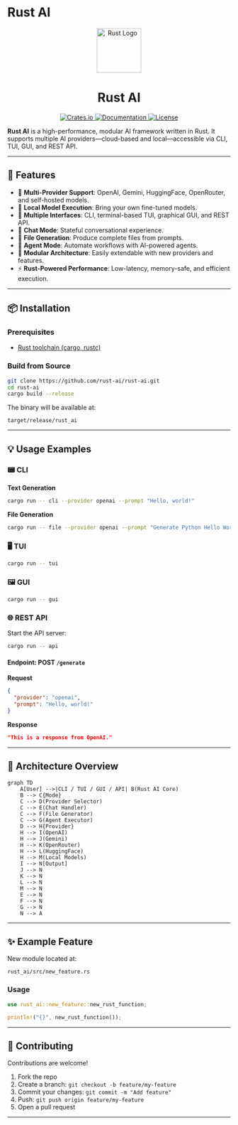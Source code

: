 
# Rust AI

<p align="center">
  <img src="https://www.rust-lang.org/logos/rust-logo-512x512.png" width="100" alt="Rust Logo">
</p>

<h1 align="center">Rust AI</h1>

<p align="center">
 
  <a href="https://crates.io/crates/rust-ai">
    <img src="https://img.shields.io/crates/v/rust-ai.svg" alt="Crates.io">
  </a>
  <a href="https://docs.rs/rust-ai">
    <img src="https://docs.rs/rust-ai/badge.svg" alt="Documentation">
  </a>
  <a href="https://github.com/rust-ai/rust-ai/blob/main/LICENSE">
    <img src="https://img.shields.io/badge/license-MIT-blue.svg" alt="License">
  </a>
</p>

**Rust AI** is a high-performance, modular AI framework written in Rust. It supports multiple AI providers—cloud-based and local—accessible via CLI, TUI, GUI, and REST API.

---

## 🚀 Features

* 🔌 **Multi-Provider Support**: OpenAI, Gemini, HuggingFace, OpenRouter, and self-hosted models.
* 🧠 **Local Model Execution**: Bring your own fine-tuned models.
* 🧰 **Multiple Interfaces**: CLI, terminal-based TUI, graphical GUI, and REST API.
* 💬 **Chat Mode**: Stateful conversational experience.
* 📄 **File Generation**: Produce complete files from prompts.
* 🤖 **Agent Mode**: Automate workflows with AI-powered agents.
* 🧱 **Modular Architecture**: Easily extendable with new providers and features.
* ⚡ **Rust-Powered Performance**: Low-latency, memory-safe, and efficient execution.

---

## 📦 Installation

### Prerequisites

* [Rust toolchain (cargo, rustc)](https://rustup.rs)

### Build from Source

```bash
git clone https://github.com/rust-ai/rust-ai.git
cd rust-ai
cargo build --release
```

The binary will be available at:

```
target/release/rust_ai
```

---

## 💡 Usage Examples

### 📟 CLI

**Text Generation**

```bash
cargo run -- cli --provider openai --prompt "Hello, world!"
```

**File Generation**

```bash
cargo run -- file --provider openai --prompt "Generate Python Hello World" --output hello.py
```

### 🖥️ TUI

```bash
cargo run -- tui
```

### 🖼️ GUI

```bash
cargo run -- gui
```

### 🌐 REST API

Start the API server:

```bash
cargo run -- api
```

#### Endpoint: POST `/generate`

**Request**

```json
{
  "provider": "openai",
  "prompt": "Hello, world!"
}
```

**Response**

```json
"This is a response from OpenAI."
```

---

## 🧭 Architecture Overview

```mermaid
graph TD
    A[User] -->|CLI / TUI / GUI / API| B(Rust AI Core)
    B --> C{Mode}
    C --> D(Provider Selector)
    C --> E(Chat Handler)
    C --> F(File Generator)
    C --> G(Agent Executor)
    D --> H{Provider}
    H --> I(OpenAI)
    H --> J(Gemini)
    H --> K(OpenRouter)
    H --> L(HuggingFace)
    H --> M(Local Models)
    I --> N[Output]
    J --> N
    K --> N
    L --> N
    M --> N
    E --> N
    F --> N
    G --> N
    N --> A
```

---

## ✨ Example Feature

New module located at:

```
rust_ai/src/new_feature.rs
```

### Usage

```rust
use rust_ai::new_feature::new_rust_function;

println!("{}", new_rust_function());
```

---

## 🤝 Contributing

Contributions are welcome!

1. Fork the repo
2. Create a branch: `git checkout -b feature/my-feature`
3. Commit your changes: `git commit -m "Add feature"`
4. Push: `git push origin feature/my-feature`
5. Open a pull request

---
